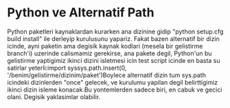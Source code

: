 # Python ve Alternatif Path


Python paketleri kaynaklardan kurarken ana dizinine gidip "python
setup.cfg build install" ile derleyip kurulusunu yapariz. Fakat bazen
alternatif bir dizin icinde, ayni paketin ama degisik kaynak kodlari
(mesela bir gelistirme branch'i) uzerinde calismamiz gerekirse, ana
pakete degil, Python'un bu gelistirme yaptigimiz ikinci dizini
isletmesi icin test script icinde en basta su satirlar yeterli:import
syssys.path.insert(0, '/benim/gelistirme/dizinim/paket')Boylece
alternatif dizin tum sys.path icindeki dizinlerden "once" gelecek, ve
kurulumu yapilan degil belirttigimiz ikinci dizin isleme konacak.Bu
yontemlerden sadece biri, en cabuk ve gecici olani. Degisik
yaklasimlar olabilir.




